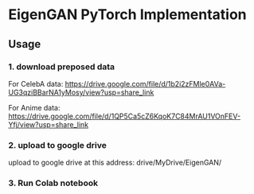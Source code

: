 # EigenGAN PyTorch Implementation

## Usage

### 1. download preposed data

For CelebA data: https://drive.google.com/file/d/1b2i2zFMle0AVa-UG3qziBBarNA1yMosy/view?usp=share_link

For Anime data: https://drive.google.com/file/d/1QP5Ca5cZ6KqoK7C84MrAU1VOnFEV-Yfj/view?usp=share_link

### 2. upload to google drive

upload to google drive at this address: drive/MyDrive/EigenGAN/

### 3. Run Colab notebook


